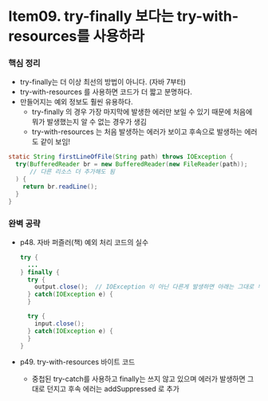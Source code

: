 # Item09. try-finally 보다는 try-with-resources를 사용하라
### 핵심 정리
- try-finally는 더 이상 최선의 방법이 아니다. (자바 7부터)
- try-with-resources 를 사용하면 코드가 더 짧고 분명하다.
- 만들어지는 예외 정보도 훨씬 유용하다.
    - try-finally 의 경우 가장 마지막에 발생한 에러만 보일 수 있기 때문에 처음에 뭐가 발생했는지 알 수 없는 경우가 생김
    - try-with-resources 는 처음 발생하는 에러가 보이고 후속으로 발생하는 에러도 같이 보임!

```java
static String firstLineOfFile(String path) throws IOException {
  try(BufferedReader br = new BufferedReader(new FileReader(path));
      // 다른 리소스 더 추가해도 됨
  ) {
    return br.readLine();
  }
}
```
    
### 완벽 공략
- p48. 자바 퍼즐러(책) 예외 처리 코드의 실수

    ```java
    try {
      ...
    } finally {
      try {
        output.close();  // IOException 이 아닌 다른게 발생하면 아래는 그대로 무시됨... 안전하지 않음!
      } catch(IOException e) {
      }

      try {
        input.close();
      } catch(IOException e) {
      }
    }
    ```

- p49. try-with-resources 바이트 코드
    - 중첩된 try-catch를 사용하고 finally는 쓰지 않고 있으며 에러가 발생하면 그대로 던지고 후속 에러는 addSuppressed 로 추가
